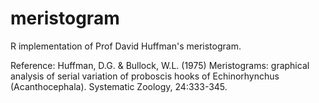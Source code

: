 # meristogram
R implementation of Prof David Huffman's meristogram.

Reference: Huffman, D.G. & Bullock, W.L. (1975) Meristograms: graphical analysis of serial variation of proboscis hooks of Echinorhynchus (Acanthocephala). Systematic Zoology, 24:333-345.

